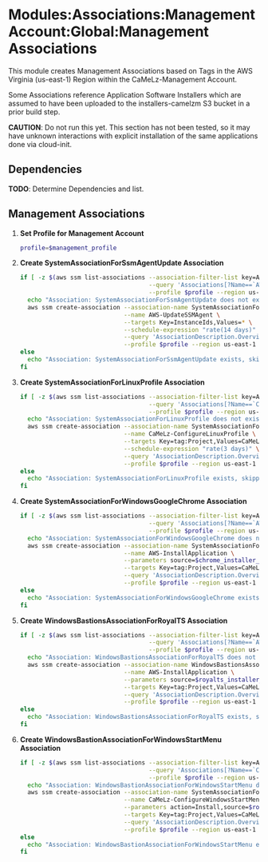 # Modules:Associations:Management Account:Global:Management Associations

This module creates Management Associations based on Tags in the AWS Virginia (us-east-1) Region within the
CaMeLz-Management Account.

Some Associations reference Application Software Installers which are assumed to have been uploaded to the
installers-camelzm S3 bucket in a prior build step.

**CAUTION**: Do not run this yet. This section has not been tested, so it may have unknown interactions with explicit
installation of the same applications done via cloud-init.

## Dependencies

**TODO**: Determine Dependencies and list.

## Management Associations

1. **Set Profile for Management Account**

    ```bash
    profile=$management_profile
    ```

1. **Create SystemAssociationForSsmAgentUpdate Association**

    ```bash
    if [ -z $(aws ssm list-associations --association-filter-list key=AssociationName,value=SystemAssociationForSsmAgentUpdate \
                                        --query 'Associations[?Name==`AWS-UpdateSSMAgent`].Name' \
                                        --profile $profile --region us-east-1 --output text) ]; then
      echo "Association: SystemAssociationForSsmAgentUpdate does not exist, creating"
      aws ssm create-association --association-name SystemAssociationForSsmAgentUpdate \
                                 --name AWS-UpdateSSMAgent \
                                 --targets Key=InstanceIds,Values=* \
                                 --schedule-expression "rate(14 days)" \
                                 --query 'AssociationDescription.Overview.DetailedStatus' \
                                 --profile $profile --region us-east-1 --output text
    else
      echo "Association: SystemAssociationForSsmAgentUpdate exists, skipping"
    fi
    ```

1. **Create SystemAssociationForLinuxProfile Association**

    ```bash
    if [ -z $(aws ssm list-associations --association-filter-list key=AssociationName,value=SystemAssociationForLinuxProfile \
                                        --query 'Associations[?Name==`CaMeLz-ConfigureLinuxProfile`].Name' \
                                        --profile $profile --region us-east-1 --output text) ]; then
      echo "Association: SystemAssociationForLinuxProfile does not exist, creating"
      aws ssm create-association --association-name SystemAssociationForLinuxProfile \
                                 --name CaMeLz-ConfigureLinuxProfile \
                                 --targets Key=tag:Project,Values=CaMeLz-POC-4 \
                                 --schedule-expression "rate(3 days)" \
                                 --query 'AssociationDescription.Overview.DetailedStatus' \
                                 --profile $profile --region us-east-1 --output text
    else
      echo "Association: SystemAssociationForLinuxProfile exists, skipping"
    fi
    ```

1. **Create SystemAssociationForWindowsGoogleChrome Association**

    ```bash
    if [ -z $(aws ssm list-associations --association-filter-list key=AssociationName,value=SystemAssociationForWindowsGoogleChrome \
                                        --query 'Associations[?Name==`AWS-InstallApplication`].Name' \
                                        --profile $profile --region us-east-1 --output text) ]; then
      echo "Association: SystemAssociationForWindowsGoogleChrome does not exist, creating"
      aws ssm create-association --association-name SystemAssociationForWindowsGoogleChrome \
                                 --name AWS-InstallApplication \
                                 --parameters source=$chrome_installer_url,sourceHash=$chrome_installer_sha256 \
                                 --targets Key=tag:Project,Values=CaMeLz-POC-4 \
                                 --query 'AssociationDescription.Overview.DetailedStatus' \
                                 --profile $profile --region us-east-1 --output text
    else
      echo "Association: SystemAssociationForWindowsGoogleChrome exists, skipping"
    fi
    ```

1. **Create WindowsBastionsAssociationForRoyalTS Association**

    ```bash
    if [ -z $(aws ssm list-associations --association-filter-list key=AssociationName,value=WindowsBastionsAssociationForRoyalTS \
                                        --query 'Associations[?Name==`AWS-InstallApplication`].Name' \
                                        --profile $profile --region us-east-1 --output text) ]; then
      echo "Association: WindowsBastionsAssociationForRoyalTS does not exist, creating"
      aws ssm create-association --association-name WindowsBastionsAssociationForRoyalTS \
                                 --name AWS-InstallApplication \
                                 --parameters source=$royalts_installer_url,sourceHash=$royalts_installer_sha256 \
                                 --targets Key=tag:Project,Values=CaMeLz-POC-4 Key=tag:Utility,Values=WindowsBastion \
                                 --query 'AssociationDescription.Overview.DetailedStatus' \
                                 --profile $profile --region us-east-1 --output text
    else
      echo "Association: WindowsBastionsAssociationForRoyalTS exists, skipping"
    fi
    ```

1. **Create WindowsBastionAssociationForWindowsStartMenu Association**

    ```bash
    if [ -z $(aws ssm list-associations --association-filter-list key=AssociationName,value=WindowsBastionAssociationForWindowsStartMenu \
                                        --query 'Associations[?Name==`CaMeLz-ConfigureWindowsStartMenu`].Name' \
                                        --profile $profile --region us-east-1 --output text) ]; then
      echo "Association: WindowsBastionAssociationForWindowsStartMenu does not exist, creating"
      aws ssm create-association --association-name SystemAssociationForWindowsStartMenu \
                                 --name CaMeLz-ConfigureWindowsStartMenu \
                                 --parameters action=Install,source=$royalts_installer_url,sourceHash=$royalts_installer_sha256,parameters="\quiet" \
                                 --targets Key=tag:Project,Values=CaMeLz-POC-4 Key=tag:Utility,Values=WindowsBastion \
                                 --query 'AssociationDescription.Overview.DetailedStatus' \
                                 --profile $profile --region us-east-1 --output text
    else
      echo "Association: WindowsBastionAssociationForWindowsStartMenu exists, skipping"
    fi
    ```
